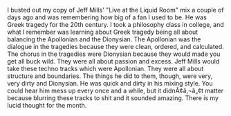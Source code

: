 ---
layout: post
wordpress_id: 96
wordpress_url: http://noesbueno.com/?p=96
date: '2006-03-26 00:36:17 -0600'
date_gmt: '2006-03-26 05:36:17 -0600'
body: |
  <p>I busted out my copy of Jeff Mills' "Live at the Liquid Room" mix a couple of days ago and was remembering how big of a fan I used to be.  He was Greek tragedy for the 20th century.  I took a philosophy class in college, and what I remember was learning about Greek tragedy being all about balancing the Apollonian and the Dionysian.  The Apollonian was the dialogue in the tragedies because they were clean, ordered, and calculated.  The chorus in the tragedies were Dionysian because they would made you get all buck wild.  They were all about passion and excess.  Jeff Mills would take these techno tracks which were Apollonian.  They were all about structure and boundaries.  The things he did to them, though, were very, very dirty and Dionysian.  He was quick and dirty in his mixing style.  You could hear him mess up every once and a while, but it didnÃ¢â‚¬â„¢t matter because blurring these tracks to shit and it sounded amazing.  There is my lucid thought for the month.  </p>
---